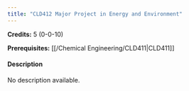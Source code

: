 ```yaml
---
title: "CLD412 Major Project in Energy and Environment"
---
```

**Credits:** 5 (0-0-10)

**Prerequisites:** [[/Chemical Engineering/CLD411|CLD411]]

#### Description
No description available.